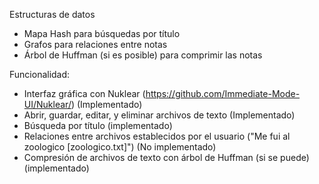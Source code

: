 Estructuras de datos
- Mapa Hash para búsquedas por título
- Grafos para relaciones entre notas
- Árbol de Huffman (si es posible) para comprimir las notas

Funcionalidad:
- Interfaz gráfica con Nuklear (https://github.com/Immediate-Mode-UI/Nuklear/)                     (Implementado)
- Abrir, guardar, editar, y eliminar archivos de texto                                             (Implementado)
- Búsqueda por título                                                                              (implementado)
- Relaciones entre archivos establecidos por el usuario ("Me fui al zoologico [zoologico.txt]")    (No implementado)
- Compresión de archivos de texto con árbol de Huffman (si se puede)                               (implementado)
